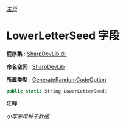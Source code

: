 ###### [主页](./Index.md "主页")

# LowerLetterSeed 字段

**程序集** : [SharpDevLib.dll](./SharpDevLib.assembly.md "SharpDevLib.dll")

**命名空间** : [SharpDevLib](./SharpDevLib.namespace.md "SharpDevLib")

**所属类型** : [GenerateRandomCodeOption](./SharpDevLib.GenerateRandomCodeOption.md "GenerateRandomCodeOption")
``` csharp
public static String LowerLetterSeed;
```

**注释**

*小写字母种子数据*



